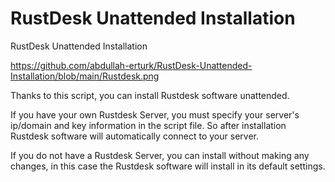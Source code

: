 # RustDesk Unattended Installation
RustDesk Unattended Installation

https://github.com/abdullah-erturk/RustDesk-Unattended-Installation/blob/main/Rustdesk.png

Thanks to this script, you can install Rustdesk software unattended.

If you have your own Rustdesk Server, you must specify your server's ip/domain and key information in the script file. So after installation Rustdesk software will automatically connect to your server.

If you do not have a Rustdesk Server, you can install without making any changes, in this case the Rustdesk software will install in its default settings.
